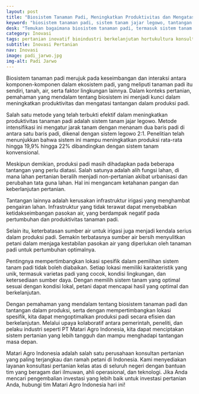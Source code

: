 ```yaml
---
layout: post
title: "Biosistem Tanaman Padi, Meningkatkan Produktivitas dan Mengatasi Tantangan Pertanian"
keyword: "biosistem tanaman padi, sistem tanam jajar legowo, tantangan produksi padi, lokasi spesifik pertanian, matari agro Indonesia"
desk: "Temukan bagaimana biosistem tanaman padi, termasuk sistem tanam jajar legowo, berperan dalam meningkatkan produktivitas padi. Pelajari juga tantangan dalam produksi padi dan pentingnya mempertimbangkan lokasi spesifik dalam pemilihan sistem tanam."
category: Inovasi
tags: pertanian inovatif bioindustri berkelanjutan hortukultura konsultan
subtitle: Inovasi Pertanian
nav: Inovasi
image: padi_jarwo.jpg
img-alt: Padi Jarwo
---
```


Biosistem tanaman padi merujuk pada keseimbangan dan interaksi antara komponen-komponen dalam ekosistem padi, yang meliputi tanaman padi itu sendiri, tanah, air, serta faktor lingkungan lainnya. Dalam konteks pertanian, pemahaman yang mendalam tentang biosistem ini menjadi kunci dalam meningkatkan produktivitas dan mengatasi tantangan dalam produksi padi.

Salah satu metode yang telah terbukti efektif dalam meningkatkan produktivitas tanaman padi adalah sistem tanam jajar legowo. Metode intensifikasi ini mengatur jarak tanam dengan menanam dua baris padi di antara satu baris padi, dikenal dengan sistem legowo 2:1. Penelitian telah menunjukkan bahwa sistem ini mampu meningkatkan produksi rata-rata hingga 19,9% hingga 22% dibandingkan dengan sistem tanam konvensional.

Meskipun demikian, produksi padi masih dihadapkan pada beberapa tantangan yang perlu diatasi. Salah satunya adalah alih fungsi lahan, di mana lahan pertanian beralih menjadi non-pertanian akibat urbanisasi dan perubahan tata guna lahan. Hal ini mengancam ketahanan pangan dan keberlanjutan pertanian.

Tantangan lainnya adalah kerusakan infrastruktur irigasi yang menghambat pengairan lahan. Infrastruktur yang tidak terawat dapat menyebabkan ketidakseimbangan pasokan air, yang berdampak negatif pada pertumbuhan dan produktivitas tanaman padi.

Selain itu, keterbatasan sumber air untuk irigasi juga menjadi kendala serius dalam produksi padi. Semakin terbatasnya sumber air bersih menyulitkan petani dalam menjaga kestabilan pasokan air yang diperlukan oleh tanaman padi untuk pertumbuhan optimalnya.

Pentingnya mempertimbangkan lokasi spesifik dalam pemilihan sistem tanam padi tidak boleh diabaikan. Setiap lokasi memiliki karakteristik yang unik, termasuk varietas padi yang cocok, kondisi lingkungan, dan ketersediaan sumber daya. Dengan memilih sistem tanam yang optimal sesuai dengan kondisi lokal, petani dapat mencapai hasil yang optimal dan berkelanjutan.

Dengan pemahaman yang mendalam tentang biosistem tanaman padi dan tantangan dalam produksi, serta dengan mempertimbangkan lokasi spesifik, kita dapat mengoptimalkan produksi padi secara efisien dan berkelanjutan. Melalui upaya kolaboratif antara pemerintah, peneliti, dan pelaku industri seperti PT Matari Agro Indonesia, kita dapat menciptakan sistem pertanian yang lebih tangguh dan mampu menghadapi tantangan masa depan.

Matari Agro Indonesia adalah salah satu perusahaan konsultan pertanian yang paling terjangkau dan ramah petani di Indonesia. Kami menyediakan layanan konsultasi pertanian kelas atas di seluruh negeri dengan bantuan tim yang beragam dari ilmuwan, ahli operasional, dan teknologi. Jika Anda mencari pengembalian investasi yang lebih baik untuk investasi pertanian Anda, hubungi tim Matari Agro Indonesia hari ini!
